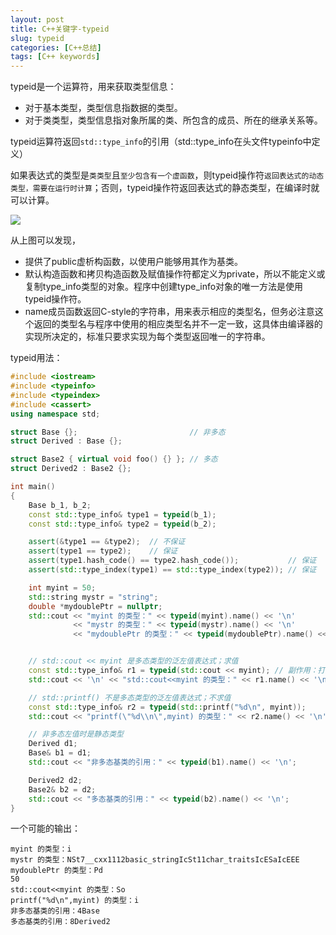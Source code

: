 ```yaml
---
layout: post
title: C++关键字-typeid
slug: typeid
categories: [C++总结]
tags: [C++ keywords]
---
```


typeid是一个运算符，用来获取类型信息：
+ 对于基本类型，类型信息指数据的类型。
+ 对于类类型，类型信息指对象所属的类、所包含的成员、所在的继承关系等。

typeid运算符返回`std::type_info`的引用（std::type_info在头文件typeinfo中定义）

如果表达式的类型是`类类型`且`至少包含有一个虚函数`，则typeid操作符`返回表达式的动态类型，需要在运行时计算`；否则，typeid操作符返回表达式的静态类型，在编译时就可以计算。

![](assets/image.png)

从上图可以发现，
+ 提供了public虚析构函数，以使用户能够用其作为基类。
+ 默认构造函数和拷贝构造函数及赋值操作符都定义为private，所以不能定义或复制type_info类型的对象。程序中创建type_info对象的唯一方法是使用typeid操作符。
+ name成员函数返回C-style的字符串，用来表示相应的类型名，但务必注意这个返回的类型名与程序中使用的相应类型名并不一定一致，这具体由编译器的实现所决定的，标准只要求实现为每个类型返回唯一的字符串。

typeid用法：
```cpp
#include <iostream>
#include <typeinfo>
#include <typeindex>
#include <cassert>
using namespace std;

struct Base {};                         // 非多态
struct Derived : Base {};

struct Base2 { virtual void foo() {} }; // 多态
struct Derived2 : Base2 {};

int main()
{
    Base b_1, b_2;
    const std::type_info& type1 = typeid(b_1);
    const std::type_info& type2 = typeid(b_2);

    assert(&type1 == &type2);  // 不保证
    assert(type1 == type2);    // 保证
    assert(type1.hash_code() == type2.hash_code());           // 保证
    assert(std::type_index(type1) == std::type_index(type2)); // 保证

    int myint = 50;
    std::string mystr = "string";
    double *mydoublePtr = nullptr;
    std::cout << "myint 的类型：" << typeid(myint).name() << '\n'
              << "mystr 的类型：" << typeid(mystr).name() << '\n'
              << "mydoublePtr 的类型：" << typeid(mydoublePtr).name() << '\n';


    // std::cout << myint 是多态类型的泛左值表达式；求值
    const std::type_info& r1 = typeid(std::cout << myint); // 副作用：打印 50
    std::cout << '\n' << "std::cout<<myint 的类型：" << r1.name() << '\n';

    // std::printf() 不是多态类型的泛左值表达式；不求值
    const std::type_info& r2 = typeid(std::printf("%d\n", myint));
    std::cout << "printf(\"%d\\n\",myint) 的类型：" << r2.name() << '\n';

    // 非多态左值时是静态类型
    Derived d1;
    Base& b1 = d1;
    std::cout << "非多态基类的引用：" << typeid(b1).name() << '\n';

    Derived2 d2;
    Base2& b2 = d2;
    std::cout << "多态基类的引用：" << typeid(b2).name() << '\n';
}
```

一个可能的输出：
```
myint 的类型：i
mystr 的类型：NSt7__cxx1112basic_stringIcSt11char_traitsIcESaIcEEE
mydoublePtr 的类型：Pd
50
std::cout<<myint 的类型：So
printf("%d\n",myint) 的类型：i
非多态基类的引用：4Base
多态基类的引用：8Derived2
```